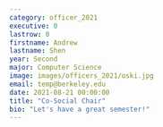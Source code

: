 ```yaml
---
category: officer_2021
executive: 0
lastrow: 0
firstname: Andrew
lastname: Shen
year: Second
major: Computer Science
image: images/officers_2021/oski.jpg
email: temp@berkeley.edu
date: 2021-08-21 00:00:00
title: "Co-Social Chair"
bio: "Let's have a great semester!"
---
```

